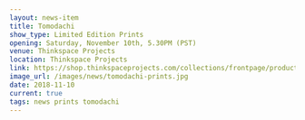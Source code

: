 ```yaml
---
layout: news-item
title: Tomodachi
show_type: Limited Edition Prints
opening: Saturday, November 10th, 5.30PM (PST)
venue: Thinkspace Projects
location: Thinkspace Projects
link: https://shop.thinkspaceprojects.com/collections/frontpage/products/jolene-lai-tomadachi-print
image_url: /images/news/tomodachi-prints.jpg
date: 2018-11-10
current: true
tags: news prints tomodachi
---
```


